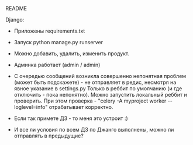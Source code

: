 README

Django:
  - Приложены  requirements.txt
  - Запуск  python manage.py runserver
  - Можно добавить, удалить, изменить продукт.
  - Админка работает (admin / admin)
  - С очередью сообщений возникла совершенно непонятная проблем (может быть подскажете) - 
  не отправляет в редис, несмотря на явное указание в settings.py
  Только в реббит по умолчанию (и где отключить - пока непонятно).
  Можно запустить локальный реббит и проверить. При этом проверка - "celery -A myproject worker --loglevel=info"
  отрабатывает корректно.
 
 - Если так примете ДЗ - то меня это устроит :)
 - И все ли условия по всем ДЗ по Джанго выполнены, можно ли отправлять в предыдущие?
